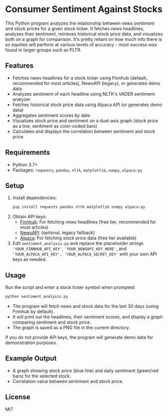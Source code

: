 # Consumer Sentiment Against Stocks

This Python program analyzes the relationship between news sentiment and stock prices for a given stock ticker. It fetches news headlines, analyzes their sentiment, retrieves historical stock price data, and visualizes both on a graph for comparison. It's pretty reliant on how much info there is so equities will perform at various levels of accuracy - most success was found in larger groups such as PLTR. 

## Features
- Fetches news headlines for a stock ticker using Finnhub (default, recommended for most articles), NewsAPI (legacy), or generates demo data
- Analyzes sentiment of each headline using NLTK's VADER sentiment analyzer
- Fetches historical stock price data using Alpaca API (or generates demo data)
- Aggregates sentiment scores by date
- Visualizes stock price and sentiment on a dual-axis graph (stock price as a line, sentiment as color-coded bars)
- Calculates and displays the correlation between sentiment and stock price

## Requirements
- Python 3.7+
- Packages: `requests`, `pandas`, `nltk`, `matplotlib`, `numpy`, `alpaca-py`

## Setup
1. Install dependencies:
   ```powershell
   pip install requests pandas nltk matplotlib numpy alpaca-py
   ```
2. Obtain API keys:
   - [Finnhub](https://finnhub.io/): For fetching news headlines (free tier, recommended for most articles)
   - [NewsAPI](https://newsapi.org/): (optional, legacy fallback)
   - [Alpaca](https://alpaca.markets/): For fetching stock price data (free tier available)
3. Edit `sentiment_analysis.py` and replace the placeholder strings `'YOUR_FINNHUB_API_KEY'`, `'YOUR_NEWSAPI_KEY_HERE'`, and `'YOUR_ALPACA_API_KEY', 'YOUR_ALPACA_SECRET_KEY'` with your own API keys as needed.

## Usage
Run the script and enter a stock ticker symbol when prompted:
```powershell
python sentiment_analysis.py
```
- The program will fetch news and stock data for the last 30 days (using Finnhub by default).
- It will print out the headlines, their sentiment scores, and display a graph comparing sentiment and stock price.
- The graph is saved as a PNG file in the current directory.

If you do not provide API keys, the program will generate demo data for demonstration purposes.

## Example Output
- A graph showing stock price (blue line) and daily sentiment (green/red bars) for the selected stock.
- Correlation value between sentiment and stock price.

## License
MIT
